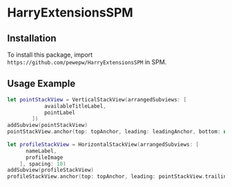 # HarryExtensionsSPM

## Installation

To install this package, import `https://github.com/pewepw/HarryExtensionsSPM` in SPM.

## Usage Example

```swift
let pointStackView = VerticalStackView(arrangedSubviews: [
            availableTitleLabel,
            pointLabel
        ])
addSubview(pointStackView)
pointStackView.anchor(top: topAnchor, leading: leadingAnchor, bottom: nil, trailing: nil, padding: .init(top: 10, left: 15, bottom: 0, right: 0), size: .init(width: 0, height: 40))
        
let profileStackView = HorizontalStackView(arrangedSubviews: [
      nameLabel,
      profileImage
    ], spacing: 10)
addSubview(profileStackView)
profileStackView.anchor(top: topAnchor, leading: pointStackView.trailingAnchor, bottom: nil, trailing: trailingAnchor, padding: .init(top: 10, left: 15, bottom: 0, right: 15), size: .init(width: 0, height: 40))
```

